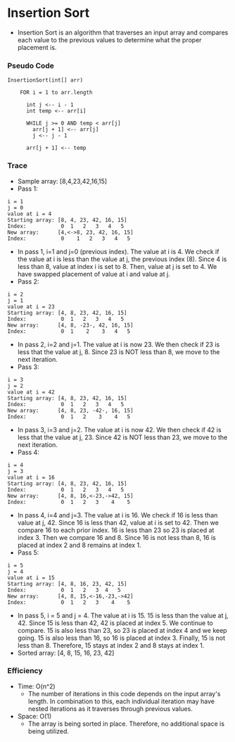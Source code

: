 # Insertion Sort
- Insertion Sort is an algorithm that traverses an input array and compares each value to the previous values to determine what the proper placement is. 
### Pseudo Code
```
InsertionSort(int[] arr)
    
    FOR i = 1 to arr.length

      int j <-- i - 1
      int temp <-- arr[i]
      
      WHILE j >= 0 AND temp < arr[j]
        arr[j + 1] <-- arr[j]
        j <-- j - 1
        
      arr[j + 1] <-- temp
```
### Trace 
- Sample array: [8,4,23,42,16,15]
- Pass 1:
```
i = 1
j = 0
value at i = 4
Starting array: [8, 4, 23, 42, 16, 15]
Index:           0  1   2   3   4   5
New array:      [4,<->8, 23, 42, 16, 15]
Index:           0    1   2   3   4   5
```
- In pass 1, i=1 and j=0 (previous index). The value at i is 4. We check if the value at i is less than the value at j, the previous index (8). Since 4 is less than 8, value at index i is set to 8. Then, value at j is set to 4. We have swapped placement of value at i and value at j. 
- Pass 2:
```
i = 2
j = 1
value at i = 23
Starting array: [4, 8, 23, 42, 16, 15]
Index:           0  1   2   3   4   5
New array:      [4, 8, -23-, 42, 16, 15]
Index:           0  1    2    3   4   5
```
- In pass 2, i=2 and j=1. The value at i is now 23. We then check if 23 is less that the value at j, 8. Since 23 is NOT less than 8, we move to the next iteration. 
- Pass 3: 
```
i = 3
j = 2
value at i = 42
Starting array: [4, 8, 23, 42, 16, 15]
Index:           0  1   2   3   4   5
New array:      [4, 8, 23, -42-, 16, 15]
Index:           0  1   2    3    4   5
```
- In pass 3, i=3 and j=2. The value at i is now 42. We then check if 42 is less that the value at j, 23. Since 42 is NOT less than 23, we move to the next iteration. 
- Pass 4:
```
i = 4
j = 3
value at i = 16
Starting array: [4, 8, 23, 42, 16, 15]
Index:           0  1   2   3   4   5
New array:      [4, 8, 16,<-23,->42, 15]
Index:           0  1   2   3    4    5
```
- In pass 4, i=4 and j=3. The value at i is 16. We check if 16 is less than value at j, 42. Since 16 is less than 42, value at i is set to 42. Then we compare 16 to each prior index. 16 is less than 23 so 23 is placed at index 3. Then we compare 16 and 8. Since 16 is not less than 8, 16 is placed at index 2 and 8 remains at index 1. 
- Pass 5:
```
i = 5
j = 4
value at i = 15
Starting array: [4, 8, 16, 23, 42, 15]
Index:           0  1   2   3  4   5
New array:      [4, 8, 15,<-16,-23,->42]
Index:           0  1   2   3    4    5
```
- In pass 5, i = 5 and j = 4. The value at i is 15. 15 is less than the value at j, 42. Since 15 is less than 42, 42 is placed at index 5. We continue to compare. 15 is also less than 23, so 23 is placed at index 4 and we keep going. 15 is also less than 16, so 16 is placed at index 3. Finally, 15 is not less than 8. Therefore, 15 stays at index 2 and 8 stays at index 1. 
- Sorted array: [4, 8, 15, 16, 23, 42]
### Efficiency
- Time: O(n^2)
    - The number of iterations in this code depends on the input array's length. In combination to this, each individual iteration may have nested iterations as it traverses through previous values.  
- Space: O(1)
    - The array is being sorted in place. Therefore, no additional space is being utilized. 